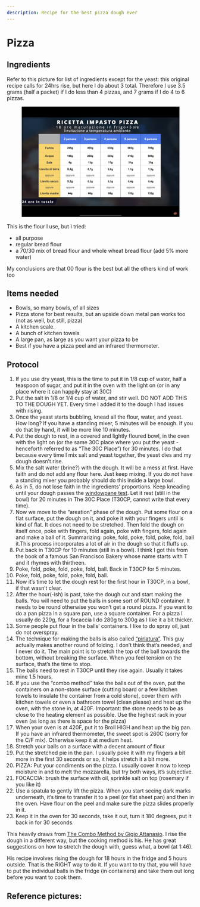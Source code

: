 ```yaml
---
description: Recipe for the best pizza dough ever
---
```


# Pizza

## Ingredients

Refer to this picture for list of ingredients except for the yeast: this original recipe calls for 24hrs rise, but here I do about 3 total. Therefore I use 3.5 grams (half a packet) if I do less than 4 pizzas, and 7 grams if I do 4 to 6 pizzas.

<figure><img src=".gitbook/assets/924DED65-CBA2-413B-95DC-C950516AF810_1_101_o.jpeg" alt=""><figcaption></figcaption></figure>

This is the flour I use, but I tried:

* all purpose
* regular bread flour
* a 70/30 mix of bread flour and whole wheat bread flour (add 5% more water)

My conclusions are that 00 flour is the best but all the others kind of work too

## Items needed

* Bowls, so many bowls, of all sizes
* Pizza stone for best results, but an upside down metal pan works too (not as well, but still, pizza)
* A kitchen scale.
* A bunch of kitchen towels
* A large pan, as large as you want your pizza to be
* Best if you have a pizza peel and an infrared thermometer.

## Protocol

1. If you use dry yeast, this is the time to put it in 1/8 cup of water, half a teaspoon of sugar, and put it in the oven with the light on (or in any place where it can happily stay at 30C)
2. Put the salt in 1/8 or 1/4 cup of water, and stir well. DO NOT ADD THIS TO THE DOUGH YET. Every time I added it to the dough I had issues with rising.
3. Once the yeast starts bubbling, knead all the flour, water, and yeast. How long? If you have a standing mixer, 5 minutes will be enough. If you do that by hand, it will be more like 10 minutes.
4. Put the dough to rest, in a covered and lightly floured bowl, in the oven with the light on (or the same 30C place where you put the yeast - henceforth referred to as “The 30C Place”) for 30 minutes. I do that because every time I mix salt and yeast together, the yeast dies and my dough doesn’t rise.
5. Mix the salt water (brine?) with the dough. It will be a mess at first. Have faith and do not add any flour here. Just keep mixing. If you do not have a standing mixer you probably should do this inside a large bowl.
6. As in 5, do not lose faith in the ingredients’ proportions. Keep kneading until your dough passes the [windowpane test](https://www.thekitchn.com/bakers-techniques-how-to-do-th-70784). Let it rest (still in the bowl) for 20 minutes in The 30C Place (T30CP, cannot write that every time).
7. Now we move to the “areation” phase of the dough. Put some flour on a flat surface, put the dough on it, and poke it with your fingers until is kind of flat. It does not need to be stretched. Then fold the dough on itself once, poke with fingers, fold again, poke with fingers, fold again and make a ball of it. Summarizing: poke, fold, poke, fold, poke, fold, ball it.This process incorporates a lot of air in the dough so that it fluffs up.
8. Put back in T30CP for 10 minutes (still in a bowl). I think I got this from the book of a famous San Francisco Bakery whose name starts with T and it rhymes with thirtheen.
9. Poke, fold, poke, fold, poke, fold, ball. Back in T30CP for 5 minutes.
10. Poke, fold, poke, fold, poke, fold, ball.
11. Now it’s time to let the dough rest for the first hour in T30CP, in a bowl, if that wasn’t clear.
12. After the hour(-ish) is past, take the dough out and start making the balls. You will need to put the balls in some sort of ROUND container. It needs to be round otherwise you won’t get a round pizza. If you want to do a pan pizza in a square pan, use a square container. For a pizza I usually do 220g, for a focaccia I do 280g to 300g as I like it a bit thicker.
13. Some people put flour in the balls’ containers. I like to do spray oil, just do not overspray.
14. The technique for making the balls is also called [“pirlatura”](https://www.youtube.com/watch?v=z4GgWcMNufM\&themeRefresh=1). This guy actually makes another round of folding. I don’t think that’s needed, and I never do it. The main point is to stretch the top of the ball towards the bottom, without breaking the surface. When you feel tension on the surface, that’s the time to stop.
15. The balls need to rest in T30CP until they rise again. Usually it takes mine 1.5 hours.
16. If you use the “combo method” take the balls out of the oven, put the containers on a non-stone surface (cutting board or a few kitchen towels to insulate the container from a cold stone), cover them with kitchen towels or even a bathroom towel (clean please) and heat up the oven, with the stone in, at 420F. Important: the stone needs to be as close to the heating element as possible. Use the highest rack in your oven (as long as there is space for the pizza)
17. When your oven is at 420F, put it to Broil HIGH and heat up the big pan. If you have an infrared thermometer, the sweet spot is 260C (sorry for the C/F mix). Otherwise keep it at medium heat.
18. Stretch your balls on a surface with a decent amount of flour
19. Put the stretched pie in the pan. I usually poke it with my fingers a bit more in the first 30 seconds or so, it helps stretch it a bit more.
20. PIZZA: Put your condiments on the pizza. I usually cover it now to keep moisture in and to melt the mozzarella, but try both ways, it’s subjective.
21. FOCACCIA: brush the surface with oil, sprinkle salt on top (rosemary if you like it)
22. Use a spatula to gently lift the pizza. When you start seeing dark marks underneath, it’s time to transfer it to a peel (or flat sheet pan) and then in the oven. Have flour on the peel and make sure the pizza slides properly in it.
23. Keep it in the oven for 30 seconds, take it out, turn it 180 degrees, put it back in for 30 seconds.

This heavily draws from [The Combo Method by Gigio Attanasio](https://www.youtube.com/watch?v=oGYadIZmloA). I rise the dough in a different way, but the cooking method is his. He has great suggestions on how to stretch the dough with, guess what, a bowl (at 1:46).

His recipe involves rising the dough for 18 hours in the fridge and 5 hours outside. That is the RIGHT way to do it. If you want to try that, you will have to put the individual balls in the fridge (in containers) and take them out long before you want to cook them.

## Reference pictures:
